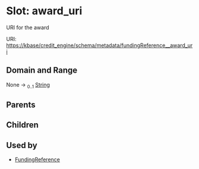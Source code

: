 
# Slot: award_uri


URI for the award

URI: [https://kbase/credit_engine/schema/metadata/fundingReference__award_uri](https://kbase/credit_engine/schema/metadata/fundingReference__award_uri)


## Domain and Range

None &#8594;  <sub>0..1</sub> [String](types/String.md)

## Parents


## Children


## Used by

 * [FundingReference](FundingReference.md)
